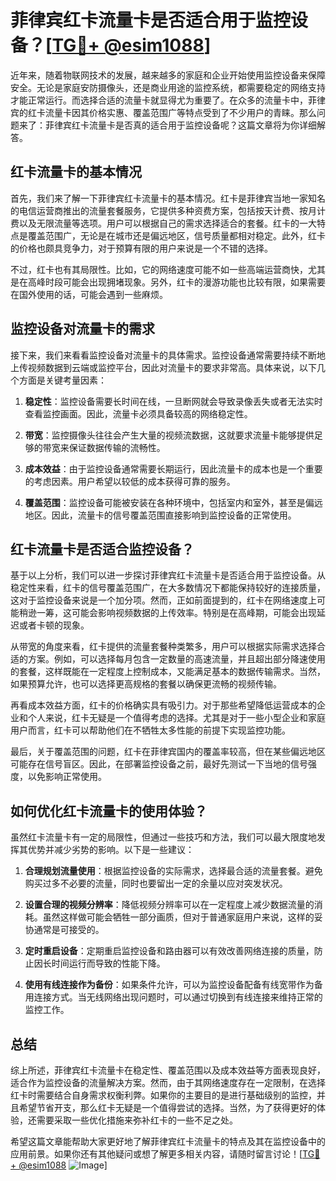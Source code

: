 # 菲律宾红卡流量卡是否适合用于监控设备？[[TG💪+ @esim1088](https://t.me/s/esim1088)]

近年来，随着物联网技术的发展，越来越多的家庭和企业开始使用监控设备来保障安全。无论是家庭安防摄像头，还是商业用途的监控系统，都需要稳定的网络支持才能正常运行。而选择合适的流量卡就显得尤为重要了。在众多的流量卡中，菲律宾的红卡流量卡因其价格实惠、覆盖范围广等特点受到了不少用户的青睐。那么问题来了：菲律宾红卡流量卡是否真的适合用于监控设备呢？这篇文章将为你详细解答。

## 红卡流量卡的基本情况

首先，我们来了解一下菲律宾红卡流量卡的基本情况。红卡是菲律宾当地一家知名的电信运营商推出的流量套餐服务，它提供多种资费方案，包括按天计费、按月计费以及无限流量等选项。用户可以根据自己的需求选择适合的套餐。红卡的一大特点是覆盖范围广，无论是在城市还是偏远地区，信号质量都相对稳定。此外，红卡的价格也颇具竞争力，对于预算有限的用户来说是一个不错的选择。

不过，红卡也有其局限性。比如，它的网络速度可能不如一些高端运营商快，尤其是在高峰时段可能会出现拥堵现象。另外，红卡的漫游功能也比较有限，如果需要在国外使用的话，可能会遇到一些麻烦。

## 监控设备对流量卡的需求

接下来，我们来看看监控设备对流量卡的具体需求。监控设备通常需要持续不断地上传视频数据到云端或监控平台，因此对流量卡的要求非常高。具体来说，以下几个方面是关键考量因素：

1. **稳定性**：监控设备需要长时间在线，一旦断网就会导致录像丢失或者无法实时查看监控画面。因此，流量卡必须具备较高的网络稳定性。
   
2. **带宽**：监控摄像头往往会产生大量的视频流数据，这就要求流量卡能够提供足够的带宽来保证数据传输的流畅性。

3. **成本效益**：由于监控设备通常需要长期运行，因此流量卡的成本也是一个重要的考虑因素。用户希望以较低的成本获得可靠的服务。

4. **覆盖范围**：监控设备可能被安装在各种环境中，包括室内和室外，甚至是偏远地区。因此，流量卡的信号覆盖范围直接影响到监控设备的正常使用。

## 红卡流量卡是否适合监控设备？

基于以上分析，我们可以进一步探讨菲律宾红卡流量卡是否适合用于监控设备。从稳定性来看，红卡的信号覆盖范围广，在大多数情况下都能保持较好的连接质量，这对于监控设备来说是一个加分项。然而，正如前面提到的，红卡在网络速度上可能稍逊一筹，这可能会影响视频数据的上传效率。特别是在高峰期，可能会出现延迟或者卡顿的现象。

从带宽的角度来看，红卡提供的流量套餐种类繁多，用户可以根据实际需求选择合适的方案。例如，可以选择每月包含一定数量的高速流量，并且超出部分降速使用的套餐，这样既能在一定程度上控制成本，又能满足基本的数据传输需求。当然，如果预算允许，也可以选择更高规格的套餐以确保更流畅的视频传输。

再看成本效益方面，红卡的价格确实具有吸引力。对于那些希望降低运营成本的企业和个人来说，红卡无疑是一个值得考虑的选择。尤其是对于一些小型企业和家庭用户而言，红卡可以帮助他们在不牺牲太多性能的前提下实现监控功能。

最后，关于覆盖范围的问题，红卡在菲律宾国内的覆盖率较高，但在某些偏远地区可能存在信号盲区。因此，在部署监控设备之前，最好先测试一下当地的信号强度，以免影响正常使用。

## 如何优化红卡流量卡的使用体验？

虽然红卡流量卡有一定的局限性，但通过一些技巧和方法，我们可以最大限度地发挥其优势并减少劣势的影响。以下是一些建议：

1. **合理规划流量使用**：根据监控设备的实际需求，选择最合适的流量套餐。避免购买过多不必要的流量，同时也要留出一定的余量以应对突发状况。

2. **设置合理的视频分辨率**：降低视频分辨率可以在一定程度上减少数据流量的消耗。虽然这样做可能会牺牲一部分画质，但对于普通家庭用户来说，这样的妥协通常是可接受的。

3. **定时重启设备**：定期重启监控设备和路由器可以有效改善网络连接的质量，防止因长时间运行而导致的性能下降。

4. **使用有线连接作为备份**：如果条件允许，可以为监控设备配备有线宽带作为备用连接方式。当无线网络出现问题时，可以通过切换到有线连接来维持正常的监控工作。

## 总结

综上所述，菲律宾红卡流量卡在稳定性、覆盖范围以及成本效益等方面表现良好，适合作为监控设备的流量解决方案。然而，由于其网络速度存在一定限制，在选择红卡时需要结合自身需求权衡利弊。如果你的主要目的是进行基础级别的监控，并且希望节省开支，那么红卡无疑是一个值得尝试的选择。当然，为了获得更好的体验，还需要采取一些优化措施来弥补红卡的一些不足之处。

希望这篇文章能帮助大家更好地了解菲律宾红卡流量卡的特点及其在监控设备中的应用前景。如果你还有其他疑问或想了解更多相关内容，请随时留言讨论！[[TG💪+ @esim1088](https://t.me/s/esim1088) ![Image](https://i.postimg.cc/4NQfJmqS/Snipaste-2025-05-13-00-14-12.png)]